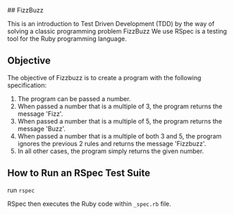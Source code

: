 ## FizzBuzz

This is an introduction to Test Driven Development (TDD) by the way of solving a classic programming problem FizzBuzz
We use RSpec is a testing tool for the Ruby programming language.

## Objective

The objective of Fizzbuzz is to create a program with the following specification:

1. The program can be passed a number.
2. When passed a number that is a multiple of 3, the program returns the message 'Fizz'.
3. When passed a number that is a multiple of 5, the program returns the message 'Buzz'.
4. When passed a number that is a multiple of both 3 and 5, the program ignores the previous 2 rules and returns the message 'Fizzbuzz'.
5. In all other cases, the program simply returns the given number.

## How to Run an RSpec Test Suite

run `rspec`

RSpec then executes the Ruby code within `_spec.rb` file.
